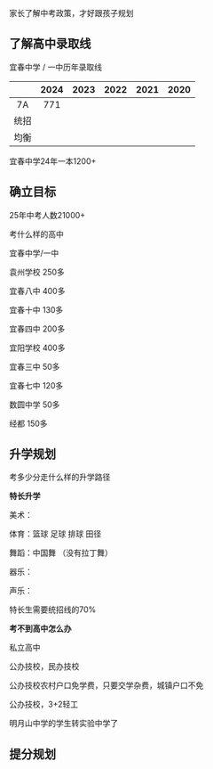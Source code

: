 家长了解中考政策，才好跟孩子规划

## 了解高中录取线

宜春中学 / 一中历年录取线

|      | 2024 | 2023 | 2022 | 2021 | 2020 |
| :--: | :--: | :--: | :--: | :--: | :--: |
|  7A  | 771  |      |      |      |      |
| 统招 |      |      |      |      |      |
| 均衡 |      |      |      |      |      |

宜春中学24年一本1200+



## 确立目标

25年中考人数21000+



考什么样的高中

宜春中学/一中

袁州学校 250多

宜春八中 400多

宜春十中 130多

宜春四中 200多

宜阳学校 400多

宜春三中 50多

宜春七中 120多

数圆中学 50多

经都 150多



## 升学规划

考多少分走什么样的升学路径



**特长升学**

美术：

体育：篮球 足球 排球 田径

舞蹈：中国舞 （没有拉丁舞）

器乐：

声乐：

特长生需要统招线的70%



**考不到高中怎么办**

私立高中

公办技校，民办技校

公办技校农村户口免学费，只要交学杂费，城镇户口不免

公办技校，3+2轻工



明月山中学的学生转实验中学了



## 提分规划